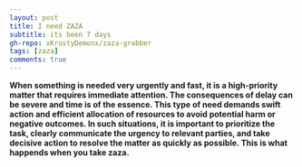 ```yaml
---
layout: post
title: I need ZAZA
subtitle: its been 7 days
gh-repo: xKrustyDemonx/zaza-grabber
tags: [zaza]
comments: true
---
```

**When something is needed very urgently and fast, it is a high-priority matter that requires immediate attention. The consequences of delay can be severe and time is of the essence. This type of need demands swift action and efficient allocation of resources to avoid potential harm or negative outcomes. In such situations, it is important to prioritize the task, clearly communicate the urgency to relevant parties, and take decisive action to resolve the matter as quickly as possible. This is what happends when you take zaza.**
